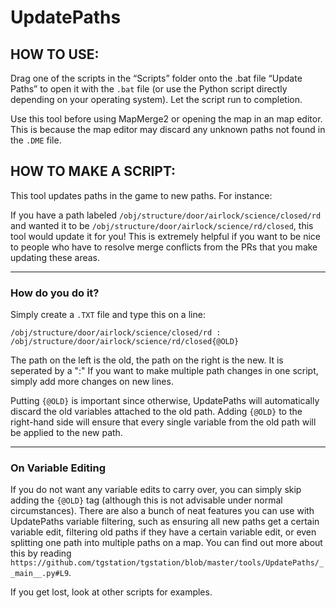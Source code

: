 <h1>UpdatePaths</h1>

<h2>HOW TO USE:</h2>

Drag one of the scripts in the “Scripts” folder onto the .bat file “Update Paths” to open it with the `.bat` file (or use the Python script directly depending on your operating system). Let the script run to completion.

Use this tool before using MapMerge2 or opening the map in an map editor. This is because the map editor may discard any unknown paths not found in the `.DME` file.

<h2>HOW TO MAKE A SCRIPT:</h2>

This tool updates paths in the game to new paths. For instance:

If you have a path labeled `/obj/structure/door/airlock/science/closed/rd` and wanted it to be `/obj/structure/door/airlock/science/rd/closed`, this tool would update it for you! This is extremely helpful if you want to be nice to people who have to resolve merge conflicts from the PRs that you make updating these areas.

---

<h3>How do you do it?</h3>

Simply create a `.TXT` file and type this on a line:

`/obj/structure/door/airlock/science/closed/rd : /obj/structure/door/airlock/science/rd/closed{@OLD}`

The path on the left is the old, the path on the right is the new. It is seperated by a ":"
If you want to make multiple path changes in one script, simply add more changes on new lines.

Putting `{@OLD}` is important since otherwise, UpdatePaths will automatically discard the old variables attached to the old path. Adding `{@OLD}` to the right-hand side will ensure that every single variable from the old path will be applied to the new path.

---

<h3>On Variable Editing</h3>

If you do not want any variable edits to carry over, you can simply skip adding the `{@OLD}` tag (although this is not advisable under normal circumstances). There are also a bunch of neat features you can use with UpdatePaths variable filtering, such as ensuring all new paths get a certain variable edit, filtering old paths if they have a certain variable edit, or even splitting one path into multiple paths on a map. You can find out more about this by reading `https://github.com/tgstation/tgstation/blob/master/tools/UpdatePaths/__main__.py#L9`.

If you get lost, look at other scripts for examples.

